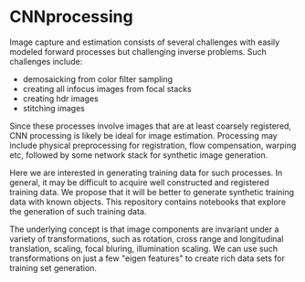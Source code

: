 # CNNprocessing

Image capture and estimation consists of several challenges with easily modeled forward processes but challenging inverse problems. Such challenges include:

- demosaicking from color filter sampling
- creating all infocus images from focal stacks
- creating hdr images
- stitching images 

Since these processes involve images that are at least coarsely registered, CNN processing is likely be ideal for image estimation. Processing may include physical preprocessing for registration, flow compensation, warping etc, followed by some network stack for synthetic image generation. 

Here we are interested in generating training data for such processes. In general, it may be difficult to acquire well constructed and registered training data. We propose that it will be better to generate synthetic training data with known objects. This repository contains notebooks that explore the generation of such training data. 

The underlying concept is that image components are invariant under a variety of transformations, such as rotation, cross range and longitudinal translation, scaling, focal bluring, illumination scaling. We can use such transformations on just a few "eigen features" to create rich data sets for training set generation. 
